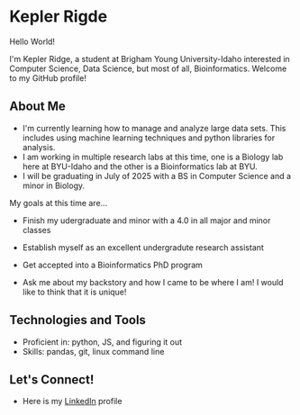 # Kepler Rigde

Hello World!

I'm Kepler Ridge, a student at Brigham Young University-Idaho interested in Computer Science, Data Science, but most of all, Bioinformatics. Welcome to my GitHub profile!

## About Me

- I'm currently learning how to manage and analyze large data sets. This includes using machine learning techniques and python libraries for analysis.
- I am working in multiple research labs at this time, one is a Biology lab here at BYU-Idaho and the other is a Bioinformatics lab at BYU.
- I will be graduating in July of 2025 with a BS in Computer Science and a minor in Biology.

My goals at this time are... 
- Finish my udergraduate and minor with a 4.0 in all major and minor classes
- Establish myself as an excellent undergradute research assistant
- Get accepted into a Bioinformatics PhD program


- Ask me about my backstory and how I came to be where I am! I would like to think that it is unique!

## Technologies and Tools

- Proficient in: python, JS, and figuring it out
- Skills: pandas, git, linux command line

## Let's Connect!

- Here is my [LinkedIn](https://www.linkedin.com/in/keplerridge/) profile
